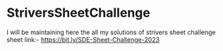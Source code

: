 # StriversSheetChallenge
I will be maintaining  here the all my solutions of strivers sheet challenge
sheet link:- https://bit.ly/SDE-Sheet-Challenge-2023 

